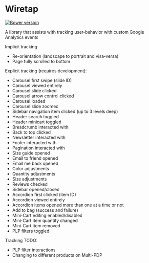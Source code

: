 Wiretap
=====

[![Bower version](https://badge.fury.io/bo/wiretap.svg)](http://badge.fury.io/bo/wiretap)

A library that assists with tracking user-behavior with custom Google Analytics events

Implicit tracking:
* Re-orientation (landscape to portrait and visa-versa)
* Page fully scrolled to bottom

Explicit tracking (requires development):
* Carousel first swipe (slide ID)
* Carousel viewed entirely
* Carousel slide clicked
* Carousel arrow control clicked
* Carousel loaded
* Carousel slide zoomed
* Sidebar navigation item clicked (up to 3 levels deep)
* Header search toggled
* Header minicart toggled
* Breadcrumb interacted with
* Back to top clicked
* Newsletter interacted with
* Footer interacted with
* Pagination interacted with
* Size guide opened
* Email to friend opened
* Email me back opened
* Color adjustments
* Quantity adjustments
* Size adjustments
* Reviews checked
* Sidebar opened/closed
* Accordion first clicked (item ID)
* Accordion viewed entirely
* Accordion items opened more than one at a time or not
* Add to bag (success and failure)
* Mini-Cart editing enabled/disabled
* Mini-Cart item quantity changed
* Mini-Cart item removed
* PLP filters toggled

Tracking TODO:
* PLP filter interactions
* Changing to different products on Multi-PDP